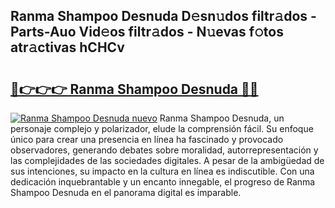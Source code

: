 ## Ranma Shampoo Desnuda D𝚎sn𝚞dos filtr𝚊dos - Parts-Auo Vid𝚎os filtr𝚊dos - N𝚞evas f𝚘tos atr𝚊ctivas hCHCv

# <h2><a href="http://mb9wrjw.tromn.icu/?c=Ranma+Shampoo+Desnuda">🔗👉👉👉 Ranma Shampoo Desnuda 🔗🔗</a></h2>

[![Ranma Shampoo Desnuda nuevo](https://i.imgur.com/pEAQMta.gif)](http://mb9wrjw.tromn.icu/?c=Ranma+Shampoo+Desnuda)
Ranma Shampoo Desnuda, un personaje complejo y polarizador, elude la comprensión fácil. Su enfoque único para crear una presencia en línea ha fascinado y provocado observadores, generando debates sobre moralidad, autorrepresentación y las complejidades de las sociedades digitales. A pesar de la ambigüedad de sus intenciones, su impacto en la cultura en línea es indiscutible. Con una dedicación inquebrantable y un encanto innegable, el progreso de Ranma Shampoo Desnuda en el panorama digital es imparable.

